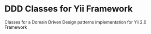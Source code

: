 # DDD Classes for Yii Framework
Classes for a Domain Driven Design patterns implementation for Yii 2.0 Framework